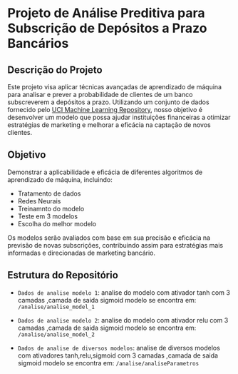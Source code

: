 # Projeto de Análise Preditiva para Subscrição de Depósitos a Prazo Bancários

## Descrição do Projeto

Este projeto visa aplicar técnicas avançadas de aprendizado de máquina para analisar e prever a probabilidade de clientes de um banco subscreverem a depósitos a prazo. Utilizando um conjunto de dados fornecido pelo [UCI Machine Learning Repository](https://archive.ics.uci.edu/dataset/222/bank+marketing), nosso objetivo é desenvolver um modelo que possa ajudar instituições financeiras a otimizar estratégias de marketing e melhorar a eficácia na captação de novos clientes.

## Objetivo

Demonstrar a aplicabilidade e eficácia de diferentes algoritmos de aprendizado de máquina, incluindo:
- Tratamento de dados
- Redes Neurais
- Treinamnto do modelo
- Teste em 3 modelos
- Escolha do melhor modelo

Os modelos serão avaliados com base em sua precisão e eficácia na previsão de novas subscrições, contribuindo assim para estratégias mais informadas e direcionadas de marketing bancário.

## Estrutura do Repositório


- `Dados de analise modelo 1`: analise do modelo com ativador tanh com 3 camadas ,camada de saida sigmoid modelo se encontra em: `/analise/analise_model_1`

- `Dados de analise modelo 2`: analise do modelo com ativador relu com 3 camadas ,camada de saida sigmoid modelo se encontra em: `/analise/analise_model_2`

- `Dados de analise de diversos modelos`: analise de diversos modelos com ativadores tanh,relu,sigmoid com 3 camadas ,camada de saida sigmoid modelo se encontra em: `/analise/analiseParametros`

<!-- ## Como Executar

### Pré-requisitos
- Python 3.8+
- pip

### Instalação das dependências

Instalar todas as dependências necessárias utilizando o seguinte comando:

```bash
pip install -r requirements.txt
```

 -->
